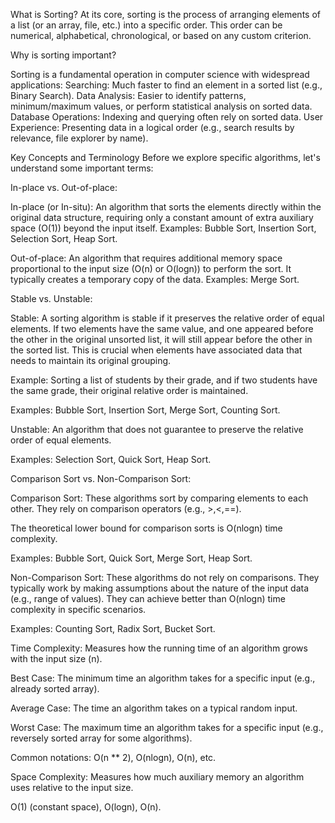 What is Sorting?
At its core, sorting is the process of arranging elements of a list (or an array, file, etc.) into a specific order. This order can be numerical, alphabetical, chronological, or based on any custom criterion.

Why is sorting important?

Sorting is a fundamental operation in computer science with widespread applications:
Searching: Much faster to find an element in a sorted list (e.g., Binary Search).
Data Analysis: Easier to identify patterns, minimum/maximum values, or perform statistical analysis on sorted data.
Database Operations: Indexing and querying often rely on sorted data.
User Experience: Presenting data in a logical order (e.g., search results by relevance, file explorer by name).

Key Concepts and Terminology
Before we explore specific algorithms, let's understand some important terms:

In-place vs. Out-of-place:

In-place (or In-situ): An algorithm that sorts the elements directly within the original data structure, requiring only a constant amount of extra auxiliary space (O(1)) beyond the input itself. Examples: Bubble Sort, Insertion Sort, Selection Sort, Heap Sort.

Out-of-place: An algorithm that requires additional memory space proportional to the input size (O(n) or O(logn)) to perform the sort. It typically creates a temporary copy of the data. Examples: Merge Sort.

Stable vs. Unstable:

Stable: A sorting algorithm is stable if it preserves the relative order of equal elements. If two elements have the same value, and one appeared before the other in the original unsorted list, it will still appear before the other in the sorted list. This is crucial when elements have associated data that needs to maintain its original grouping.

Example: Sorting a list of students by their grade, and if two students have the same grade, their original relative order is maintained.

Examples: Bubble Sort, Insertion Sort, Merge Sort, Counting Sort.

Unstable: An algorithm that does not guarantee to preserve the relative order of equal elements.

Examples: Selection Sort, Quick Sort, Heap Sort.

Comparison Sort vs. Non-Comparison Sort:

Comparison Sort: These algorithms sort by comparing elements to each other. They rely on comparison operators (e.g., >,<,==).

The theoretical lower bound for comparison sorts is O(nlogn) time complexity.

Examples: Bubble Sort, Quick Sort, Merge Sort, Heap Sort.

Non-Comparison Sort: These algorithms do not rely on comparisons. They typically work by making assumptions about the nature of the input data (e.g., range of values). They can achieve better than O(nlogn) time complexity in specific scenarios.

Examples: Counting Sort, Radix Sort, Bucket Sort.

Time Complexity: Measures how the running time of an algorithm grows with the input size (n).

Best Case: The minimum time an algorithm takes for a specific input (e.g., already sorted array).

Average Case: The time an algorithm takes on a typical random input.

Worst Case: The maximum time an algorithm takes for a specific input (e.g., reversely sorted array for some algorithms).

Common notations: O(n ** 2), O(nlogn), O(n), etc.

Space Complexity: Measures how much auxiliary memory an algorithm uses relative to the input size.

O(1) (constant space), O(logn), O(n).

